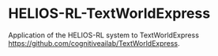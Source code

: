 # HELIOS-RL-TextWorldExpress

Application of the HELIOS-RL system to TextWorldExpress https://github.com/cognitiveailab/TextWorldExpress.